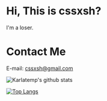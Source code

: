 # Hi, This is cssxsh?

I'm a loser.

# Contact Me

E-mail: <cssxsh@gmail.com>

![Karlatemp's github stats](https://github-readme-stats.vercel.app/api?username=cssxsh&show_icons=true&theme=tokyonight)

[![Top Langs](https://github-readme-stats.vercel.app/api/top-langs/?username=cssxsh&layout=compact&theme=tokyonight)](https://github.com/cssxsh)
